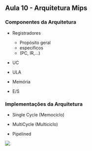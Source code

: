 ## Aula 10 - Arquitetura Mips

### Componentes da Arquitetura

* Registradores
	* Propósito geral
	* especificos
	* (PC, IR,...)

* UC
* ULA
* Memória
* E/S



### Implementações da Arquitetura

* Single Cycle (Memociclo)




* MultiCycle (Multiciclo)




* Pipelined



![](http://google.com/logo.png)

<!--stackedit_data:
eyJoaXN0b3J5IjpbLTIwOTA3NzkyNTgsLTIwODg3NDY2MTJdfQ
==
-->